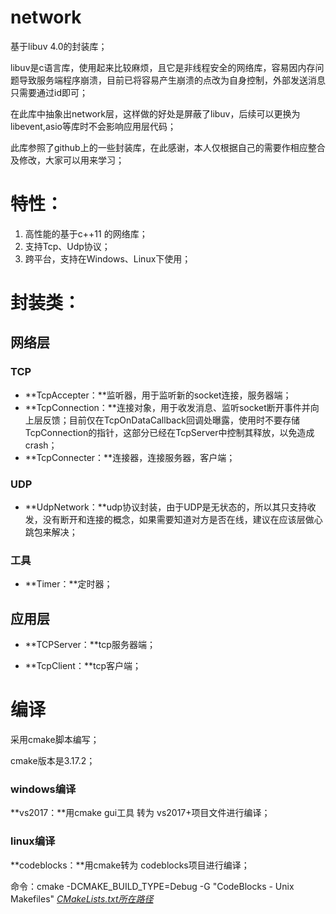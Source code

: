 # network
基于libuv 4.0的封装库；

libuv是c语言库，使用起来比较麻烦，且它是非线程安全的网络库，容易因内存问题导致服务端程序崩溃，目前已将容易产生崩溃的点改为自身控制，外部发送消息只需要通过id即可；

在此库中抽象出network层，这样做的好处是屏蔽了libuv，后续可以更换为libevent,asio等库时不会影响应用层代码；

此库参照了github上的一些封装库，在此感谢，本人仅根据自己的需要作相应整合及修改，大家可以用来学习；

# 特性：

1. 高性能的基于c++11 的网络库；
2. 支持Tcp、Udp协议；
3. 跨平台，支持在Windows、Linux下使用；

# 封装类：

## 网络层

### TCP

- **TcpAccepter：**监听器，用于监听新的socket连接，服务器端；
- **TcpConnection：**连接对象，用于收发消息、监听socket断开事件并向上层反馈；目前仅在TcpOnDataCallback回调处曝露，使用时不要存储TcpConnection的指针，这部分已经在TcpServer中控制其释放，以免造成 crash；
- **TcpConnecter：**连接器，连接服务器，客户端；

### UDP

- **UdpNetwork：**udp协议封装，由于UDP是无状态的，所以其只支持收发，没有断开和连接的概念，如果需要知道对方是否在线，建议在应该层做心跳包来解决；

### 工具

- **Timer：**定时器；



## 应用层

- **TCPServer：**tcp服务器端；

- **TcpClient：**tcp客户端；



# 编译

采用cmake脚本编写；

cmake版本是3.17.2；

### windows编译

**vs2017：**用cmake gui工具 转为 vs2017+项目文件进行编译；



### linux编译

**codeblocks：**用cmake转为 codeblocks项目进行编译；

命令：cmake -DCMAKE_BUILD_TYPE=Debug -G "CodeBlocks - Unix Makefiles"  <u>*CMakeLists.txt所在路径*</u>





